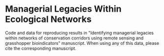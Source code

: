 # Managerial Legacies Within Ecological Networks
Code and data for reproducing results in "Identifying managerial legacies within networks of conservation corridors using remote sensing and grasshopper bioindicators" manuscript.
When using any of this data, please cite the corresponding manuscript.
